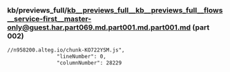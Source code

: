 ### kb/previews_full/kb__previews_full__kb__previews_full__flows__service-first__master-only@guest.har.part069.md.part001.md.part001.md (part 002)

```md
//n958200.alteg.io/chunk-KO722YSM.js",
                "lineNumber": 0,
                "columnNumber": 28229
              
```

```
